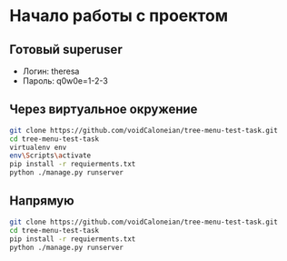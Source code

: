 # Начало работы с проектом 

## Готовый superuser
- Логин: theresa
- Пароль: q0w0e=1-2-3

## Через виртуальное окружение
```sh
git clone https://github.com/voidCaloneian/tree-menu-test-task.git
cd tree-menu-test-task
virtualenv env
env\Scripts\activate
pip install -r requierments.txt
python ./manage.py runserver

```

## Напрямую

```sh
git clone https://github.com/voidCaloneian/tree-menu-test-task.git
cd tree-menu-test-task
pip install -r requierments.txt
python ./manage.py runserver

```
